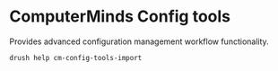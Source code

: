 # ComputerMinds Config tools
Provides advanced configuration management workflow functionality.

```bash
drush help cm-config-tools-import
```

